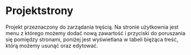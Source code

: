 # Projektstrony
Projekt przeznaczony do zarządania tręścią.
Na stronie użytkownia jest menu z którego możemy dodać nową zawartość i przyciski do poruszania się pomiędzy stronami, poniżej jest wyświetlana w tabeli biężąca treść, którą możemy usunąć oraz edytować.


